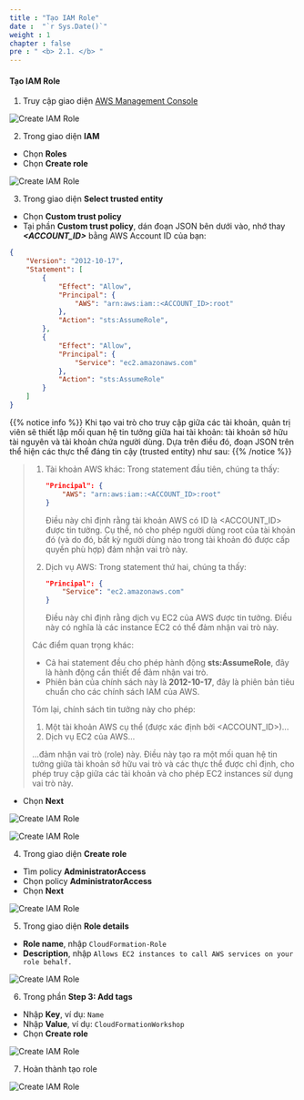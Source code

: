 ```yaml
---
title : "Tạo IAM Role"
date :  "`r Sys.Date()`" 
weight : 1 
chapter : false
pre : " <b> 2.1. </b> "
---
```


#### Tạo IAM Role

1. Truy cập giao diện [AWS Management Console](https://console.aws.amazon.com/console/)

![Create IAM Role](/images/2.prerequisite/0001-createiamrole.png?width=5120px)

2. Trong giao diện **IAM**

- Chọn **Roles**
- Chọn **Create role**

![Create IAM Role](/images/2.prerequisite/0002-createiamrole.png?width=5120px)

3. Trong giao diện **Select trusted entity**

- Chọn **Custom trust policy**
- Tại phần **Custom trust policy**, dán đoạn JSON bên dưới vào, nhớ thay ***<ACCOUNT_ID>*** bằng AWS Account ID của bạn:

```json
{
    "Version": "2012-10-17",
    "Statement": [
        {
            "Effect": "Allow",
            "Principal": {
                "AWS": "arn:aws:iam::<ACCOUNT_ID>:root"
            },
            "Action": "sts:AssumeRole",
        },
        {
            "Effect": "Allow",
            "Principal": {
                "Service": "ec2.amazonaws.com"
            },
            "Action": "sts:AssumeRole"
        }
    ]
}
```

{{% notice info %}}
Khi tạo vai trò cho truy cập giữa các tài khoản, quản trị viên sẽ thiết lập mối quan hệ tin tưởng giữa hai tài khoản: tài khoản sở hữu tài nguyên và tài khoản chứa người dùng. Dựa trên điều đó, đoạn JSON trên thể hiện các thực thể đáng tin cậy (trusted entity) như sau:
{{% /notice %}}
> 
> 1. Tài khoản AWS khác:
>    Trong statement đầu tiên, chúng ta thấy:
>    ```json
>    "Principal": {
>        "AWS": "arn:aws:iam::<ACCOUNT_ID>:root"
>    }
>    ```
>    Điều này chỉ định rằng tài khoản AWS có ID là <ACCOUNT_ID> được tin tưởng. Cụ thể, nó cho phép người dùng root của tài khoản đó (và do đó, bất kỳ người dùng nào trong tài khoản đó được cấp quyền phù hợp) đảm nhận vai trò này.
> 
> 2. Dịch vụ AWS:
>    Trong statement thứ hai, chúng ta thấy:
>    ```json
>    "Principal": {
>        "Service": "ec2.amazonaws.com"
>    }
>    ```
>    Điều này chỉ định rằng dịch vụ EC2 của AWS được tin tưởng. Điều này có nghĩa là các instance EC2 có thể đảm nhận vai trò này.
> 
> Các điểm quan trọng khác:
> 
> - Cả hai statement đều cho phép hành động **sts:AssumeRole**, đây là hành động cần thiết để đảm nhận vai trò.
> - Phiên bản của chính sách này là **2012-10-17**, đây là phiên bản tiêu chuẩn cho các chính sách IAM của AWS.
> 
> Tóm lại, chính sách tin tưởng này cho phép:
> 1. Một tài khoản AWS cụ thể (được xác định bởi <ACCOUNT_ID>)...
> 2. Dịch vụ EC2 của AWS...
> 
> ...đảm nhận vai trò (role) này. Điều này tạo ra một mối quan hệ tin tưởng giữa tài khoản sở hữu vai trò và các thực thể được chỉ định, cho phép truy cập giữa các tài khoản và cho phép EC2 instances sử dụng vai trò này.

- Chọn **Next**

![Create IAM Role](/images/2.prerequisite/0003-createiamrole-1.png?width=5120px)

![Create IAM Role](/images/2.prerequisite/0003-createiamrole-2.png?width=5120px)

4. Trong giao diện **Create role**

- Tìm policy **AdministratorAccess**
- Chọn policy **AdministratorAccess**
- Chọn **Next**

![Create IAM Role](/images/2.prerequisite/0004-createiamrole.png?width=5120px)

5. Trong giao diện **Role details**

- **Role name**, nhập `CloudFormation-Role`
- **Description**, nhập `Allows EC2 instances to call AWS services on your role behalf.`

![Create IAM Role](/images/2.prerequisite/0005-createiamrole.png?width=5120px)

6. Trong phần **Step 3: Add tags**

- Nhập **Key**, ví dụ: `Name`
- Nhập **Value**, ví dụ: `CloudFormationWorkshop`
- Chọn **Create role**

![Create IAM Role](/images/2.prerequisite/0006-createiamrole.png?width=5120px)

7. Hoàn thành tạo role

![Create IAM Role](/images/2.prerequisite/0007-createiamrole.png?width=5120px)
